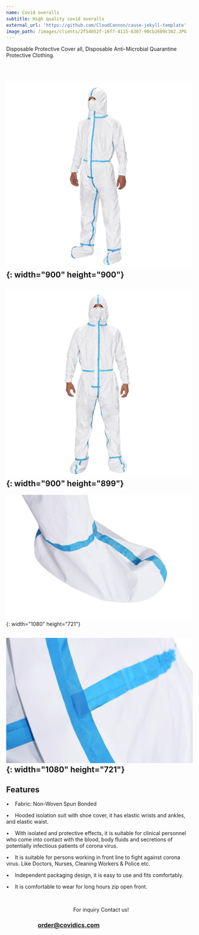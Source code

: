 ```yaml
---
name: Covid overalls
subtitle: High quality covid overalls
external_url: 'https://github.com/CloudCannon/cause-jekyll-template'
image_path: /images/clients/2f54052f-16f7-4115-8307-90cb2609c382.JPG
---
```


Disposable Protective Cover all, Disposable Anti-Microbial Quarantine Protective Clothing.

&nbsp;

## ![](/uploads/2f54052f-16f7-4115-8307-90cb2609c382.JPG){: width="900" height="900"}

## ![](/uploads/4dd2ff58-9ad0-4307-8965-f94cb3312a9e.JPG){: width="900" height="899"}

![](/uploads/bbc2742b-bf3b-47ab-917f-a4652fecb0fd.JPG){: width="1080" height="721"}

## ![](/uploads/d2933b42-a4f7-42f9-9f84-bcbf58ecdb66.JPG){: width="1080" height="721"}

## Features

• &nbsp; &nbsp;Fabric: Non-Woven Spun Bonded

• &nbsp; &nbsp;Hooded isolation suit with shoe cover, it has elastic wrists and ankles, and elastic waist.

• &nbsp; &nbsp;With isolated and protective effects, it is suitable for clinical personnel who come into contact with the blood, body fluids and secretions of potentially infectious patients of corona virus.

• &nbsp; &nbsp;It is suitable for persons working in front line to fight against corona virus. Like Doctors, Nurses, Cleaning Workers & Police etc.

• &nbsp; &nbsp;Independent packaging design, it is easy to use and fits comfortably.

• &nbsp; &nbsp;It is comfortable to wear for long hours zip open front.

&nbsp;

&nbsp; &nbsp; &nbsp; &nbsp; &nbsp; &nbsp; &nbsp; &nbsp; &nbsp; &nbsp; &nbsp; &nbsp; &nbsp; &nbsp; &nbsp; &nbsp; &nbsp; &nbsp; &nbsp; &nbsp; &nbsp; &nbsp; &nbsp; For inquiry Contact us\!

### &nbsp; &nbsp; &nbsp; &nbsp; &nbsp; &nbsp; &nbsp; &nbsp; &nbsp; &nbsp; &nbsp; [order@covidics.com](mailto:order@covidics.com)